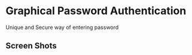 <h1> Graphical Password Authentication </h1>
<p>Unique and Secure way of entering password</p>

<h2>Screen Shots</h2>
